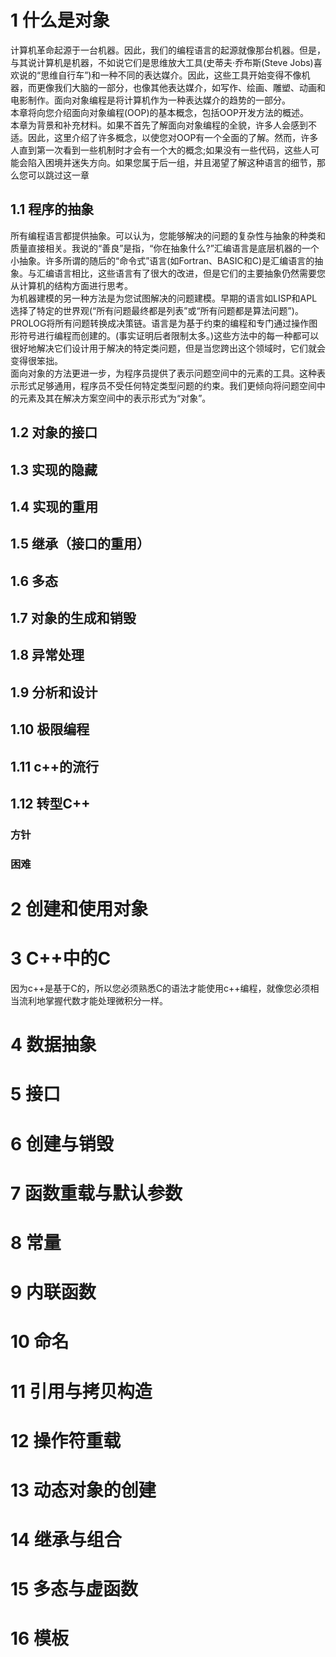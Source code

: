 ﻿# 1 什么是对象
  计算机革命起源于一台机器。因此，我们的编程语言的起源就像那台机器。但是，与其说计算机是机器，不如说它们是思维放大工具(史蒂夫·乔布斯(Steve Jobs)喜欢说的“思维自行车”)和一种不同的表达媒介。因此，这些工具开始变得不像机器，而更像我们大脑的一部分，也像其他表达媒介，如写作、绘画、雕塑、动画和电影制作。面向对象编程是将计算机作为一种表达媒介的趋势的一部分。  
本章将向您介绍面向对象编程(OOP)的基本概念，包括OOP开发方法的概述。  
本章为背景和补充材料。如果不首先了解面向对象编程的全貌，许多人会感到不适。因此，这里介绍了许多概念，以使您对OOP有一个全面的了解。然而，许多人直到第一次看到一些机制时才会有一个大的概念;如果没有一些代码，这些人可能会陷入困境并迷失方向。如果您属于后一组，并且渴望了解这种语言的细节，那么您可以跳过这一章
## 1.1 程序的抽象
所有编程语言都提供抽象。可以认为，您能够解决的问题的复杂性与抽象的种类和质量直接相关。我说的“善良”是指，“你在抽象什么?”汇编语言是底层机器的一个小抽象。许多所谓的随后的“命令式”语言(如Fortran、BASIC和C)是汇编语言的抽象。与汇编语言相比，这些语言有了很大的改进，但是它们的主要抽象仍然需要您从计算机的结构方面进行思考。  
为机器建模的另一种方法是为您试图解决的问题建模。早期的语言如LISP和APL选择了特定的世界观(“所有问题最终都是列表”或“所有问题都是算法问题”)。PROLOG将所有问题转换成决策链。语言是为基于约束的编程和专门通过操作图形符号进行编程而创建的。(事实证明后者限制太多。)这些方法中的每一种都可以很好地解决它们设计用于解决的特定类问题，但是当您跨出这个领域时，它们就会变得很笨拙。  
面向对象的方法更进一步，为程序员提供了表示问题空间中的元素的工具。这种表示形式足够通用，程序员不受任何特定类型问题的约束。我们更倾向将问题空间中的元素及其在解决方案空间中的表示形式为“对象”。


## 1.2 对象的接口
  
## 1.3 实现的隐藏
  
## 1.4 实现的重用
 
## 1.5 继承（接口的重用）
  
## 1.6 多态
 
## 1.7 对象的生成和销毁
 
## 1.8 异常处理
 
## 1.9 分析和设计
 
## 1.10 极限编程

## 1.11 c++的流行

## 1.12 转型C++
### 方针

### 困难
# 2 创建和使用对象
  
# 3 C++中的C

因为c++是基于C的，所以您必须熟悉C的语法才能使用c++编程，就像您必须相当流利地掌握代数才能处理微积分一样。

# 4 数据抽象
  
# 5 接口
  
# 6 创建与销毁
  
# 7 函数重载与默认参数
  
# 8 常量
  
# 9 内联函数
  
# 10 命名
  
# 11 引用与拷贝构造
  
# 12 操作符重载
  
# 13 动态对象的创建
  
  
# 14 继承与组合
  
# 15 多态与虚函数
  
# 16 模板

